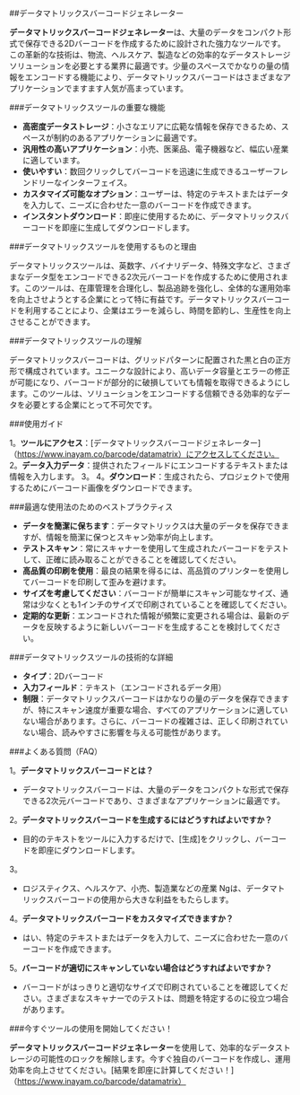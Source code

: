 ##データマトリックスバーコードジェネレーター

**データマトリックスバーコードジェネレーター**は、大量のデータをコンパクト形式で保存できる2Dバーコードを作成するために設計された強力なツールです。この革新的な技術は、物流、ヘルスケア、製造などの効率的なデータストレージソリューションを必要とする業界に最適です。少量のスペースでかなりの量の情報をエンコードする機能により、データマトリックスバーコードはさまざまなアプリケーションでますます人気が高まっています。

###データマトリックスツールの重要な機能

-  **高密度データストレージ**：小さなエリアに広範な情報を保存できるため、スペースが制約のあるアプリケーションに最適です。
-  **汎用性の高いアプリケーション**：小売、医薬品、電子機器など、幅広い産業に適しています。
-  **使いやすい**：数回クリックしてバーコードを迅速に生成できるユーザーフレンドリーなインターフェイス。
-  **カスタマイズ可能なオプション**：ユーザーは、特定のテキストまたはデータを入力して、ニーズに合わせた一意のバーコードを作成できます。
-  **インスタントダウンロード**：即座に使用するために、データマトリックスバーコードを即座に生成してダウンロードします。

###データマトリックスツールを使用するものと理由

データマトリックスツールは、英数字、バイナリデータ、特殊文字など、さまざまなデータ型をエンコードできる2次元バーコードを作成するために使用されます。このツールは、在庫管理を合理化し、製品追跡を強化し、全体的な運用効率を向上させようとする企業にとって特に有益です。データマトリックスバーコードを利用することにより、企業はエラーを減らし、時間を節約し、生産性を向上させることができます。

###データマトリックスツールの理解

データマトリックスバーコードは、グリッドパターンに配置された黒と白の正方形で構成されています。ユニークな設計により、高いデータ容量とエラーの修正が可能になり、バーコードが部分的に破損していても情報を取得できるようにします。このツールは、ソリューションをエンコードする信頼できる効率的なデータを必要とする企業にとって不可欠です。

###使用ガイド

1。**ツールにアクセス**：[データマトリックスバーコードジェネレーター]（https://www.inayam.co/barcode/datamatrix）にアクセスしてください。
2。**データ入力データ**：提供されたフィールドにエンコードするテキストまたは情報を入力します。
3。
4。**ダウンロード**：生成されたら、プロジェクトで使用するためにバーコード画像をダウンロードできます。

###最適な使用法のためのベストプラクティス

-  **データを簡潔に保ちます**：データマトリックスは大量のデータを保存できますが、情報を簡潔に保つとスキャン効率が向上します。
-  **テストスキャン**：常にスキャナーを使用して生成されたバーコードをテストして、正確に読み取ることができることを確認してください。
-  **高品質の印刷を使用**：最良の結果を得るには、高品質のプリンターを使用してバーコードを印刷して歪みを避けます。
-  **サイズを考慮してください**：バーコードが簡単にスキャン可能なサイズ、通常は少なくとも1インチのサイズで印刷されていることを確認してください。
-  **定期的な更新**：エンコードされた情報が頻繁に変更される場合は、最新のデータを反映するように新しいバーコードを生成することを検討してください。

###データマトリックスツールの技術的な詳細

-  **タイプ**：2Dバーコード
-  **入力フィールド**：テキスト（エンコードされるデータ用）
-  **制限**：データマトリックスバーコードはかなりの量のデータを保存できますが、特にスキャン速度が重要な場合、すべてのアプリケーションに適していない場合があります。さらに、バーコードの複雑さは、正しく印刷されていない場合、読みやすさに影響を与える可能性があります。

###よくある質問（FAQ）

1。**データマトリックスバーコードとは？**
- データマトリックスバーコードは、大量のデータをコンパクトな形式で保存できる2次元バーコードであり、さまざまなアプリケーションに最適です。

2。**データマトリックスバーコードを生成するにはどうすればよいですか？**
- 目的のテキストをツールに入力するだけで、[生成]をクリックし、バーコードを即座にダウンロードします。

3。
- ロジスティクス、ヘルスケア、小売、製造業などの産業 Ngは、データマトリックスバーコードの使用から大きな利益をもたらします。

4。**データマトリックスバーコードをカスタマイズできますか？**
- はい、特定のテキストまたはデータを入力して、ニーズに合わせた一意のバーコードを作成できます。

5。**バーコードが適切にスキャンしていない場合はどうすればよいですか？**
- バーコードがはっきりと適切なサイズで印刷されていることを確認してください。さまざまなスキャナーでのテストは、問題を特定するのに役立つ場合があります。

###今すぐツールの使用を開始してください！

**データマトリックスバーコードジェネレーター**を使用して、効率的なデータストレージの可能性のロックを解除します。今すぐ独自のバーコードを作成し、運用効率を向上させてください。[結果を即座に計算してください！]（https://www.inayam.co/barcode/datamatrix）
